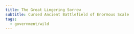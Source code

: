 ```yaml
---
title: The Great Lingering Sorrow
subtitle: Cursed Ancient Battlefield of Enormous Scale
tags:
  - government/wild
---
```


